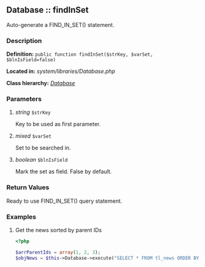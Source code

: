 
Database :: findInSet
-------------------------------------------

Auto-generate a FIND_IN_SET() statement.


### Description ###

**Definition:** `public function findInSet($strKey, $varSet, $blnIsField=false)`

**Located in:** *system/libraries/Database.php*

**Class hierarchy:** *[Database](../Database.md)*


### Parameters ###

1. *string* `$strKey`

	Key to be used as first parameter.

2. *mixed* `$varSet`

	Set to be searched in.

3. *boolean* `$blnIsField`

	Mark the set as field. False by default.


### Return Values ###

Ready to use FIND_IN_SET() query statement.


### Examples ###

1. Get the news sorted by parent IDs

	```php
	<?php

	$arrParentIds = array(1, 2, 3);
	$objNews = $this->Database->execute("SELECT * FROM tl_news ORDER BY " . $this->Database->findInSet('pid', $arrParentIds));